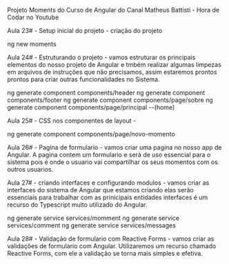 Projeto Moments do Curso de Angular do Canal Matheus Battisti - Hora de Codar no Youtube

Aula 23# - Setup inicial do projeto -  criação do projeto

ng new moments 

Aula 24# - Estruturando o projeto - vamos estruturar os principais elementos do nosso projeto de Angular e tmbém realizar algumas limpezas em arquivos de instruções que não precisamos, assim estaremos prontos prontos para criar outras funcionalidades no Sistema.

ng generate component components/header
ng generate component components/footer
ng generate component components/page/sobre
ng generate component components/page/principal --(home)


Aula 25# - CSS nos componentes de layout - 



ng generate component components/page/novo-momento

Aula 26# - Pagina de formulario - vamos criar uma pagina no nosso app de Angular. A pagina contem um formulario e será de uso essencial para o sistema pois é onde o usuario vai compartilhar os seus momentos com os outros usuarios.

Aula 27# - criando interfaces e configurando modulos - vamos criar as interfaces do sistema de Angular que estamos criando elas serão essenciais para trabalhar com as prinicipais entidades interfaces é um recurso do Typescript muito utilizado do Angular.

ng generate service services/momment
ng generate service services/comment
ng generate service services/messages

Aula 28# - Validação de formulario com Reactive Forms - vamos criar as validações de formulario com Angular. Utilizaremos um recurso chamado Reactive Forms, com ele a validação se torna mais simples e efetiva.







